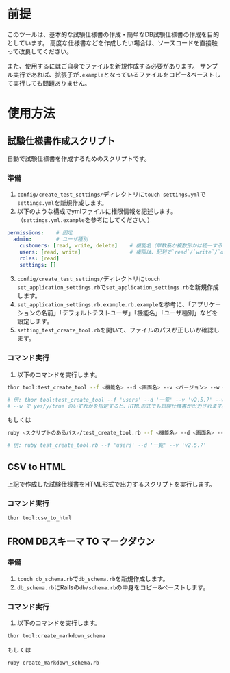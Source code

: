 # 前提

このツールは、基本的な試験仕様書の作成・簡単なDB試験仕様書の作成を目的としています。
高度な仕様書などを作成したい場合は、ソースコードを直接触って改良してください。

また、使用するにはご自身でファイルを新規作成する必要があります。
サンプル実行であれば、拡張子が`.example`となっているファイルをコピー&ペーストして実行しても問題ありません。

# 使用方法

## 試験仕様書作成スクリプト

自動で試験仕様書を作成するためのスクリプトです。

### 準備

1. `config/create_test_settings/`ディレクトリに`touch settings.yml`で`settings.yml`を新規作成します。
2. 以下のような構成でymlファイルに権限情報を記述します。（`settings.yml.example`を参考にしてください。）

```yml
permissions:    # 固定
  admin:        # ユーザ種別
    customers: [read, write, delete]    # 機能名（単数系か複数形かは統一することをお勧めします。）
    users: [read, write]                # 権限は、配列で`read`/`write`/`delete`を例のように記述します。
    roles: [read]
    settings: []
```

3. `config/create_test_settings/`ディレクトリに`touch set_application_settings.rb`で`set_application_settings.rb`を新規作成します。
4. `set_application_settings.rb.example.rb.example`を参考に、「アプリケーションの名前」「デフォルトテストユーザ」「機能名」「ユーザ種別」などを設定します。
5. `setting_test_create_tool.rb`を開いて、ファイルのパスが正しいか確認します。

### コマンド実行

1. 以下のコマンドを実行します。

```sh
thor tool:test_create_tool --f <機能名> --d <画面名> --v <バージョン> --w <yes or y or true>

# 例: thor tool:test_create_tool --f 'users' --d '一覧' --v 'v2.5.7' --w yes
# --w で yes/y/true のいずれかを指定すると、HTML形式でも試験仕様書が出力されます。
```

もしくは

```sh
ruby <スクリプトのあるパス>/test_create_tool.rb --f <機能名> --d <画面名> --v <バージョン>

# 例: ruby test_create_tool.rb --f 'users' --d '一覧' --v 'v2.5.7'
```

## CSV to HTML

上記で作成した試験仕様書をHTML形式で出力するスクリプトを実行します。

### コマンド実行

```sh
thor tool:csv_to_html
```

## FROM DBスキーマ TO マークダウン

### 準備

1. `touch db_schema.rb`で`db_schema.rb`を新規作成します。
2. `db_schema.rb`にRailsの`db/schema.rb`の中身をコピー&ペーストします。

### コマンド実行

1. 以下のコマンドを実行します。

```sh
thor tool:create_markdown_schema
```

もしくは

```sh
ruby create_markdown_schema.rb
```
